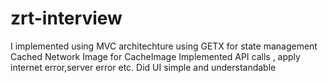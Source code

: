 # zrt-interview
I implemented using MVC architechture
using GETX for state management
Cached Network Image for CacheImage
Implemented API calls , apply internet error,server error etc.
Did UI simple and understandable
